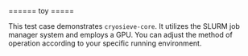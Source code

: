 ====== toy =====

This test case demonstrates `cryosieve-core`. It utilizes the SLURM job manager system and employs a GPU. You can adjust the method of operation according to your specific running environment.
